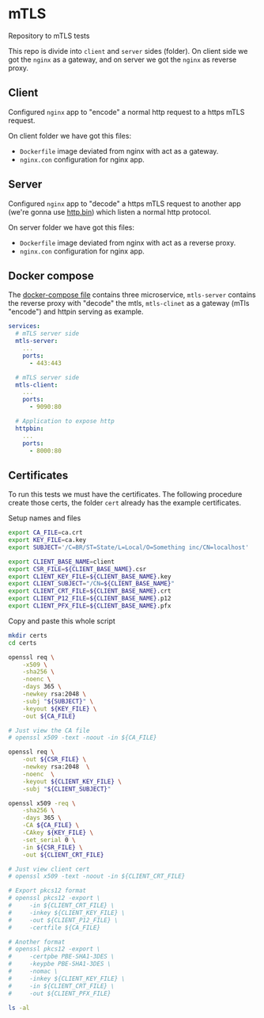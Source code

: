 # mTLS
Repository to mTLS tests

This repo is divide into `client` and `server` sides (folder). On client side we got the `nginx` as a gateway, and on server we got the `nginx` as reverse proxy.

## Client
Configured `nginx` app to "encode" a normal http request to a https mTLS request.

On client folder we have got this files:
* `Dockerfile` image deviated from nginx with act as a gateway. 
* `nginx.con` configuration for nginx app.

## Server
Configured `nginx` app to "decode" a https mTLS request to another app (we're gonna use [http.bin](https://httpbin.org/)) which listen a normal http protocol.

On server folder we have got this files:
* `Dockerfile` image deviated from nginx with act as a reverse proxy. 
* `nginx.con` configuration for nginx app.

## Docker compose

The [docker-compose file](docker-compose.yaml) contains three microservice, `mtls-server` contains the reverse proxy with "decode"  the mtls, `mtls-clinet` as a gateway (mTls "encode") and httpin serving as example.

```yaml
services:
  # mTLS server side
  mtls-server:
    ...
    ports:
      - 443:443

  # mTLS server side
  mtls-client:
    ...
    ports:
      - 9090:80 

  # Application to expose http
  httpbin:
    ...
    ports:
      - 8000:80  
```

## Certificates

To run this tests we must have the certificates. The following procedure create those certs, the folder `cert` already has the example certificates.

Setup names and files
```sh
export CA_FILE=ca.crt
export KEY_FILE=ca.key
export SUBJECT='/C=BR/ST=State/L=Local/O=Something inc/CN=localhost'

export CLIENT_BASE_NAME=client
export CSR_FILE=${CLIENT_BASE_NAME}.csr
export CLIENT_KEY_FILE=${CLIENT_BASE_NAME}.key
export CLIENT_SUBJECT="/CN=${CLIENT_BASE_NAME}"
export CLIENT_CRT_FILE=${CLIENT_BASE_NAME}.crt
export CLIENT_P12_FILE=${CLIENT_BASE_NAME}.p12
export CLIENT_PFX_FILE=${CLIENT_BASE_NAME}.pfx
```

Copy and paste this whole script
```sh
mkdir certs 
cd certs

openssl req \
    -x509 \
    -sha256 \
    -noenc \
    -days 365 \
    -newkey rsa:2048 \
    -subj "${SUBJECT}" \
    -keyout ${KEY_FILE} \
    -out ${CA_FILE}

# Just view the CA file
# openssl x509 -text -noout -in ${CA_FILE}

openssl req \
    -out ${CSR_FILE} \
    -newkey rsa:2048  \
    -noenc  \
    -keyout ${CLIENT_KEY_FILE} \
    -subj "${CLIENT_SUBJECT}"

openssl x509 -req \
    -sha256 \
    -days 365 \
    -CA ${CA_FILE} \
    -CAkey ${KEY_FILE} \
    -set_serial 0 \
    -in ${CSR_FILE} \
    -out ${CLIENT_CRT_FILE}  

# Just view client cert
# openssl x509 -text -noout -in ${CLIENT_CRT_FILE}

# Export pkcs12 format
# openssl pkcs12 -export \
#     -in ${CLIENT_CRT_FILE} \
#     -inkey ${CLIENT_KEY_FILE} \
#     -out ${CLIENT_P12_FILE} \
#     -certfile ${CA_FILE}

# Another format
# openssl pkcs12 -export \
#     -certpbe PBE-SHA1-3DES \
#     -keypbe PBE-SHA1-3DES \
#     -nomac \
#     -inkey ${CLIENT_KEY_FILE} \
#     -in ${CLIENT_CRT_FILE} \
#     -out ${CLIENT_PFX_FILE}

ls -al
```